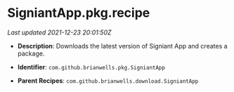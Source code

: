 # SigniantApp.pkg.recipe

_Last updated 2021-12-23 20:01:50Z_

- **Description**: Downloads the latest version of Signiant App and creates a package.

- **Identifier**: `com.github.brianwells.pkg.SigniantApp`

- **Parent Recipes**: `com.github.brianwells.download.SigniantApp`
